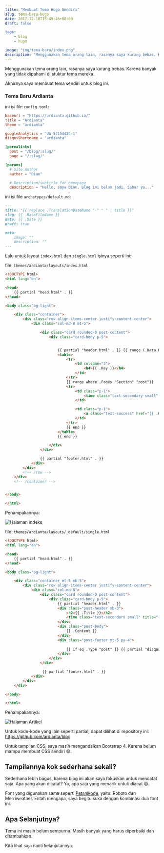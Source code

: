 ```yaml
---
title: "Membuat Tema Hugo Sendiri"
slug: tema-baru-hugo
date: 2017-12-18T15:49:46+08:00
draft: false

tags:
    - blog
    - hugo

image: "img/tema-baru/index.png"
description: "Menggunakan tema orang lain, rasanya saya kurang bebas. Karena banyak yang tidak dipahami di stuktur tema mereka. Akhirnya saya membuat tema sendiri untuk blog ini."
---
```


Menggunakan tema orang lain, rasanya saya kurang bebas.
Karena banyak yang tidak dipahami di stuktur tema mereka.

Akhirnya saya membuat tema sendiri untuk blog ini.

### Tema Baru Ardianta

ini isi file `config.toml`:

```toml
baseurl = "https://ardianta.github.io/"
title = "Ardianta"
theme = "ardianta"

googleAnalytics = "UA-54154424-1"
disqusShortname = "ardianta"

[permalinks]
  post = "/blog/:slug/"
  page = "/:slug/"

[params]
  # Site Author
  author = "Dian"

  # Description/subtitle for homepage
  description = "Hello, saya Dian. Blog ini belum jadi. Sabar ya..."
```

ini isi file `archetypes/default.md`:

```markdown
---
title: "{{ replace .TranslationBaseName "-" " " | title }}"
slug: {{ .BaseFileName }}
date: {{ .Date }}
draft: true

meta:
    image: ""
    description: ""
---
```

Lalu untuk layout `index.html` dan `single.html` isinya seperti ini:

file: `themes/ardianta/layouts/index.html`

```html
<!DOCTYPE html>
<html lang="en">

<head>
    {{ partial "head.html" . }}
</head>

<body class="bg-light">

    <div class="container">
        <div class="row align-items-center justify-content-center">
            <div class="col-md-8 mt-5">

                <div class="card rounded-0 post-content">
                    <div class="card-body p-5">


                        {{ partial "header.html" . }} {{ range (.Data.Pages.GroupByDate "2006") }}
                        <table>
                            <tr>
                                <td colspan="3">
                                    <h4>{{ .Key }}</h4>
                                </td>
                            </tr>
                            {{ range where .Pages "Section" "post"}}
                            <tr>
                                <td class="p-1">
                                    <time class="text-secondary small" title="{{ .Date }}">{{ .Date.Format "2 Jan 2006" }}</time>
                                </td>

                                <td class="p-1">
                                    <a class="text-success" href="{{ .RelPermalink }}">{{ .Title }}</a>
                                </td>
                            </tr>
                            {{ end }}
                        </table>
                        {{ end }}

                    </div>
                </div>

                {{ partial "footer.html" . }}
            </div>
        </div>
        <!-- /row -->
    </div>
    <!-- /container -->


</body>

</html>
```

Penampakannya:

![Halaman indeks](/img/tema-baru/index.png)

file: `themes/ardianta/layouts/_default/single.html`

```html
<!DOCTYPE html>
<html lang="en">

<head>
    {{ partial "head.html" . }}
</head>

<body class="bg-light">

    <div class="container mt-5 mb-5">
        <div class="row align-items-center justify-content-center">
            <div class="col-md-8">
                <div class="card rounded-0 post-content">
                    <div class="card-body p-5">
                        {{ partial "header.html" . }}
                        <div class="post-header mb-3">
                            <h2>{{ .Title }}</h2>
                            <time class="text-secondary small" title="{{ .Date }}">{{ .Date.Format "2 Jan 2006" }}</time>
                        </div>
                        <div class="post-body">
                            {{ .Content }}
                        </div>
                        <div class="post-footer mt-5 py-4">
                            
                            {{ if eq .Type "post" }} {{ partial "disqus.html" . }} {{ end }}
                        </div>
                    </div>
                </div>

                 {{ partial "footer.html" . }}
            </div>
        </div>
    </div>

</body>

</html>
```

Penampakannya:

![Halaman Artikel](/img/tema-baru/single.png)

Untuk kode-kode yang lain seperti partial, dapat dilihat di repository ini: https://github.com/ardianta/blog

Untuk tampilan CSS, saya masih mengandalkan Bootstrap 4. Karena belum mampu
membuat CSS sendiri 😄.

## Tampilannya kok sederhana sekali?

Sederhana lebih bagus, karena blog ini akan saya fokuskan 
untuk mencatat saja. Apa yang akan dicatat? Ya, apa saja yang
menarik untuk diacat 😄.

Font yang digunakan sama seperti [Petanikode](https://www.petanikode.com/),
yaitu: Roboto dan Merriweather. Entah mengapa, saya begitu suka dengan kombinasi
dua font ini.

## Apa Selanjutnya?

Tema ini masih belum sempurna. Masih banyak yang harus diperbaiki dan ditambahkan.

Kita lihat saja nanti kelanjutannya.